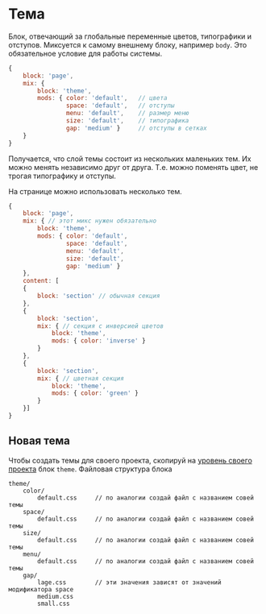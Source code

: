 # Тема

Блок, отвечающий за глобальные переменные цветов, типографики и отступов.
Миксуется к самому внешнему блоку, например `body`. Это обязательное условие для работы системы.

```js
{
	block: 'page',
	mix: { 
		block: 'theme',
		mods: { color: 'default',	// цвета
				space: 'default',	// отступы
				menu: 'default',	// размер меню
				size: 'default',	// типографика
				gap: 'medium' } 	// отступы в сетках
	}
}
```

Получается, что слой темы состоит из нескольких маленьких тем. Их можно менять независимо друг от друга. Т.е. можно поменять цвет, не трогая типографику и отступы.

На странице можно использовать несколько тем.

```js
{
	block: 'page',
	mix: { // этот микс нужен обязательно
		block: 'theme',
		mods: { color: 'default',
				space: 'default',
				menu: 'default',
				size: 'default',
				gap: 'medium' }
	},
	content: [
	{
		block: 'section' // обычная секция
	},
	{
		block: 'section',
		mix: { // секция с инверсией цветов
			block: 'theme',
			mods: { color: 'inverse' }
		}
	},
	{
		block: 'section',
		mix: { // цветная секция
			block: 'theme',
			mods: { color: 'green' }
		}
	}]
}
```
## Новая тема

Чтобы создать темы для своего проекта, скопируй на [уровень своего проекта](whitepaper-stub.md) блок `theme`. Файловая структура блока

```
theme/
	color/
		default.css 	// по аналогии создай файл с названием совей темы
	space/
		default.css 	// по аналогии создай файл с названием совей темы
	size/
		default.css 	// по аналогии создай файл с названием совей темы
	menu/
		default.css 	// по аналогии создай файл с названием совей темы
	gap/
		lage.css 		// эти значения зависят от значений модификатора space
		medium.css
		small.css
```